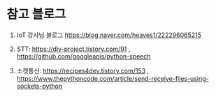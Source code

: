 # 참고 블로그



1. IoT 강사님 블로그 https://blog.naver.com/heaves1/222296065215
2. STT: https://diy-project.tistory.com/91 , https://github.com/googleapis/python-speech

3. 소켓통신: https://recipes4dev.tistory.com/153 , https://www.thepythoncode.com/article/send-receive-files-using-sockets-python